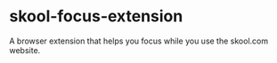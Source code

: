 # skool-focus-extension
A browser extension that helps you focus while you use the skool.com website.
